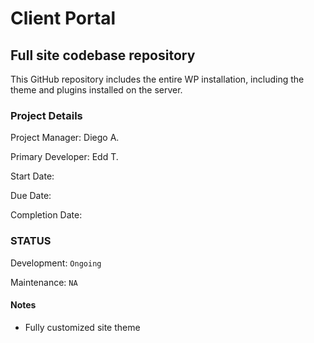 Client Portal
======

Full site codebase repository
------

This GitHub repository includes the entire WP installation, including the theme and plugins installed on the server.

### Project Details
Project Manager: Diego A.

Primary Developer: Edd T.

Start Date:

Due Date:

Completion Date:

### STATUS

Development: `Ongoing`

Maintenance: `NA`

#### Notes
* Fully customized site theme

